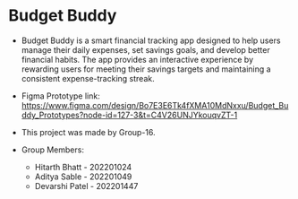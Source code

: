# Budget Buddy
- Budget Buddy is a smart financial tracking app designed to help users manage their daily expenses, set savings goals, and develop better financial habits. The app provides an interactive experience by rewarding users for meeting their savings targets and maintaining a consistent expense-tracking streak.

- Figma Prototype link: https://www.figma.com/design/Bo7E3E6Tk4fXMA10MdNxxu/Budget_Buddy_Prototypes?node-id=127-3&t=C4V26UNJYkouqvZT-1

- This project was made by Group-16.
- Group Members:
  - Hitarth Bhatt - 202201024
  - Aditya Sable - 202201049
  - Devarshi Patel - 202201447

